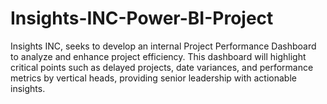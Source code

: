 # Insights-INC-Power-BI-Project
Insights INC, seeks to develop an internal Project Performance Dashboard to analyze and enhance project efficiency. This dashboard will highlight critical points such as delayed projects, date variances, and performance metrics by vertical heads, providing senior leadership with actionable insights. 
